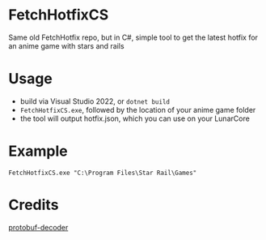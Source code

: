 # FetchHotfixCS
 Same old FetchHotfix repo, but in C#, 
 simple tool to get the latest hotfix for an anime game with stars and rails

# Usage
- build via Visual Studio 2022, or `dotnet build`
- `FetchHotfixCS.exe`, followed by the location of your anime game folder
- the tool will output hotfix.json, which you can use on your LunarCore

# Example
 `FetchHotfixCS.exe "C:\Program Files\Star Rail\Games"`
 
# Credits
 [protobuf-decoder](https://github.com/good-tools/protobuf-decoder)
